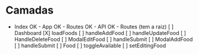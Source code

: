 # Camadas

- Index OK - App OK - Routes OK - API OK - Routes (tem a raiz)
[ ] Dashboard
  [X] loadFoods
  [ ] handleAddFood
  [ ] handleUpdateFood
  [ ] HandleDeleteFood
[ ] ModalEditFood
  [ ] handleSubmit
[ ] ModalAddFood
  [ ] handleSubmit
[ ] Food
  [ ] toggleAvailable
  [ ] setEditingFood
